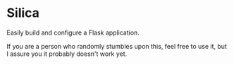 Silica
======

Easily build and configure a Flask application.

If you are a person who randomly stumbles upon this, feel free to use it, but I assure you it probably doesn't work yet.